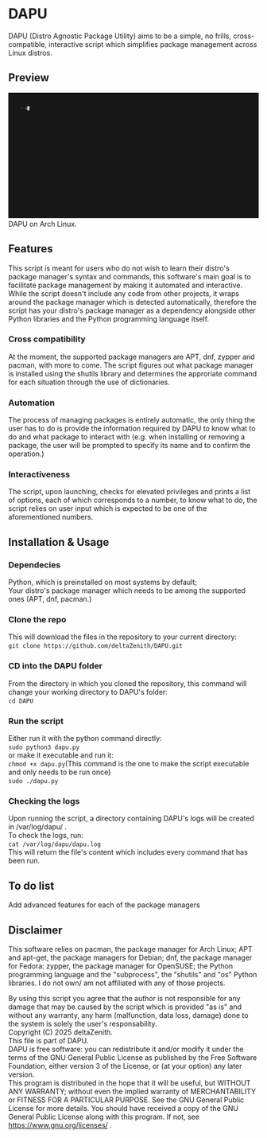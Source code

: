 # DAPU
DAPU (Distro Agnostic Package Utility) aims to be a simple, no frills, cross-compatible, interactive script which simplifies package management across Linux distros.
## Preview
![](https://github.com/deltaZenith/DAPU/blob/main/assets/preview.gif)  
DAPU on Arch Linux.
## Features
This script is meant for users who do not wish to learn their distro's package manager's syntax and commands, this software's main goal is to facilitate package management by making it automated and interactive. While the script doesn't include any code from other projects, it wraps around the package manager which is detected automatically, therefore the script has your distro's package manager as a dependency alongside other Python libraries and the Python programming language itself.

### Cross compatibility
At the moment, the supported package managers are APT, dnf, zypper and pacman, with more to come. The script figures out what package manager is installed using the shutils library and determines the approriate command for each situation through the use of dictionaries.

### Automation
The process of managing packages is entirely automatic, the only thing the user has to do is provide the information required by DAPU to know what to do and what package to interact with (e.g. when installing or removing a package, the user will be prompted to specify its name and to confirm the operation.)

### Interactiveness
The script, upon launching, checks for elevated privileges and prints a list of options, each of which corresponds to a number, to know what to do, the script relies on user input which is expected to be one of the aforementioned numbers.

## Installation & Usage
### Dependecies
Python, which is preinstalled on most systems by default;  
Your distro's package manager which needs to be among the supported ones (APT, dnf, pacman.)
### Clone the repo
This will download the files in the repository to your current directory:  
``git clone https://github.com/deltaZenith/DAPU.git``
### CD into the DAPU folder
From the directory in which you cloned the repository, this command will change your working directory to DAPU's folder:  
``cd DAPU``  
### Run the script
Either run it with the python command directly:  
``sudo python3 dapu.py``  
or make it executable and run it:  
``chmod +x dapu.py``(This command is the one to make the script executable and only needs to be run once)   
``sudo ./dapu.py``
### Checking the logs
Upon running the script, a directory containing DAPU's logs will be created in /var/log/dapu/ .  
To check the logs, run:  
``cat /var/log/dapu/dapu.log``  
This will return the file's content which includes every command that has been run.

## To do list
Add advanced features for each of the package managers

## Disclaimer
This software relies on pacman, the package manager for Arch Linux; APT and apt-get, the package managers for Debian; dnf, the package manager for Fedora: zypper, the package manager for OpenSUSE; the Python programming language and the "subprocess", the "shutils" and "os" Python libraries.
I do not own/ am not affiliated with any of those projects.  

By using this script you agree that the author is not responsible for any damage that may be caused by the script which is provided "as is" and without any warranty, any harm (malfunction, data loss, damage) done to the system is solely the user's responsability.  
Copyright (C) 2025 deltaZenith.  
This file is part of DAPU.  
DAPU is free software: you can redistribute it and/or modify it under the terms of the GNU General Public License as published by the Free Software Foundation, either version 3 of the License, or (at your option) any later version.  
This program is distributed in the hope that it will be useful, but WITHOUT ANY WARRANTY; without even the implied warranty of MERCHANTABILITY or FITNESS FOR A PARTICULAR PURPOSE. See the GNU General Public License for more details. You should have received a copy of the GNU General Public License along with this program. If not, see <https://www.gnu.org/licenses/> .
